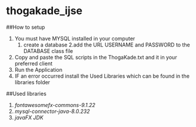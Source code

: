 # thogakade_ijse

##How to setup 

1. You must have MYSQL installed in your computer
   1. create a database
   2.add the URL USERNAME and PASSWORD to the DATABASE class file
2. Copy and paste the SQL scripts in the ThogaKade.txt and it in your preferred
client
3. Run the Application 
4. IF an error occurred install the Used Libraries which can be found in the libraries folder

##Used libraries 
1. _fontawesomefx-commons-9.1.22_
2. _mysql-connector-java-8.0.232_
3. _javaFX JDK_ 
